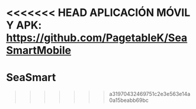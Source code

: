 <<<<<<< HEAD
APLICACIÓN MÓVIL Y APK: https://github.com/PagetableK/SeaSmartMobile
=======
# SeaSmart
>>>>>>> a31970432469751c2e3e563e14a0a15beabb69bc
